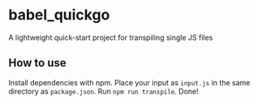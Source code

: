 # babel_quickgo
A lightweight quick-start project for transpiling single JS files

## How to use
Install dependencies with npm. Place your input as `input.js` in the same directory as `package.json`. Run `npm run transpile`. Done!